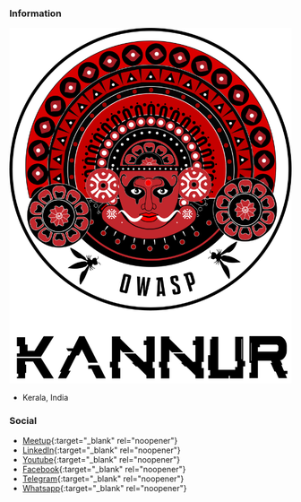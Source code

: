 ### Information

![OWASP Kannur Chapter](assets/images/logo.png "OWASP Kannur Chapter")
* Kerala, India

### Social
* [Meetup](https://www.meetup.com/owasp-kannur/){:target="_blank" rel="noopener"}
* [LinkedIn](https://www.linkedin.com/company/owasp-kannur){:target="_blank" rel="noopener"}
* [Youtube](https://www.youtube.com/channel/UC7f_G_Rrhyejigmm-7pwLcw/featured){:target="_blank" rel="noopener"}
* [Facebook](https://www.facebook.com/owaspkannur){:target="_blank" rel="noopener"}
* [Telegram](https://t.me/owaspkannur){:target="_blank" rel="noopener"}
* [Whatsapp](https://t.me/owaspkannur){:target="_blank" rel="noopener"}
